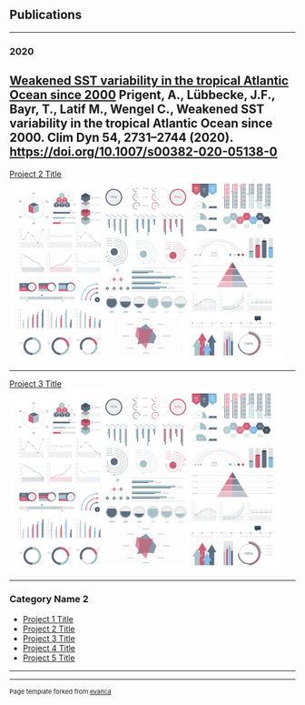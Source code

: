 ## Publications

---

### 2020


[Weakened SST variability in the tropical Atlantic Ocean since 2000](https://doi.org/10.1007/s00382-020-05138-0)
Prigent, A., Lübbecke, J.F., Bayr, T., Latif M., Wengel C., Weakened SST variability in the tropical Atlantic Ocean since 2000. Clim Dyn 54, 2731–2744 (2020). https://doi.org/10.1007/s00382-020-05138-0
---
[Project 2 Title](/pdf/sample_presentation.pdf)
<img src="images/dummy_thumbnail.jpg?raw=true"/>

---
[Project 3 Title](http://example.com/)
<img src="images/dummy_thumbnail.jpg?raw=true"/>

---

### Category Name 2

- [Project 1 Title](http://example.com/)
- [Project 2 Title](http://example.com/)
- [Project 3 Title](http://example.com/)
- [Project 4 Title](http://example.com/)
- [Project 5 Title](http://example.com/)

---




---
<p style="font-size:11px">Page template forked from <a href="https://github.com/evanca/quick-portfolio">evanca</a></p>
<!-- Remove above link if you don't want to attibute -->
